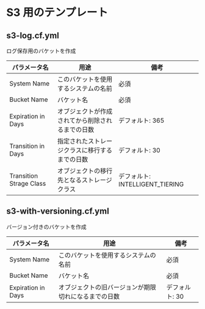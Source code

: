 # S3 用のテンプレート


## s3-log.cf.yml

ログ保存用のバケットを作成

| パラメータ名                  | 用途                       | 備考                         |
|-------------------------|--------------------------|----------------------------|
| System Name             | このバケットを使用するシステムの名前       | 必須                         |
| Bucket Name             | バケット名                    | 必須                         |
| Expiration in Days      | オブジェクトが作成されてから削除されるまでの日数 | デフォルト: 365                 |
| Transition in Days      | 指定されたストレージクラスに移行するまでの日数  | デフォルト: 30                  |
| Transition Strage Class | オブジェクトの移行先となるストレージクラス    | デフォルト: INTELLIGENT_TIERING |

## s3-with-versioning.cf.yml

バージョン付きのバケットを作成

| パラメータ名           | 用途                         | 備考        |
|------------------|----------------------------|-----------|
| System Name      | このバケットを使用するシステムの名前         | 必須        |
| Bucket Name      | バケット名                      | 必須        |
| Expiration in Days | オブジェクトの旧バージョンが期限切れになるまでの日数 | デフォルト: 30 |
